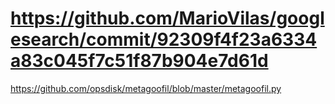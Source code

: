 # https://github.com/MarioVilas/googlesearch/commit/92309f4f23a6334a83c045f7c51f87b904e7d61d

https://github.com/opsdisk/metagoofil/blob/master/metagoofil.py
